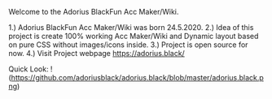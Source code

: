 Welcome to the Adorius BlackFun Acc Maker/Wiki.
						
1.) Adorius BlackFun Acc Maker/Wiki was born 24.5.2020.
2.) Idea of this project is create 100% working Acc Maker/Wiki and Dynamic layout based on pure CSS without images/icons inside.
3.) Project is open source for now.
4.) Visit Project webpage https://adorius.black/

Quick Look:
!(https://github.com/adoriusblack/adorius.black/blob/master/adorius.black.png)
